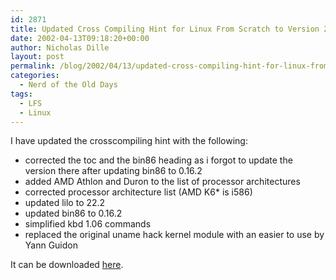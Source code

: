 ```yaml
---
id: 2871
title: Updated Cross Compiling Hint for Linux From Scratch to Version 2.1.4
date: 2002-04-13T09:18:20+00:00
author: Nicholas Dille
layout: post
permalink: /blog/2002/04/13/updated-cross-compiling-hint-for-linux-from-scratch-to-version-2-1-4/
categories:
  - Nerd of the Old Days
tags:
  - LFS
  - Linux
---
```

I have updated the crosscompiling hint with the following:

  * corrected the toc and the bin86 heading as i forgot to update the version there after updating bin86 to 0.16.2
  * added AMD Athlon and Duron to the list of processor architectures
  * corrected processor architecture list (AMD K6* is i586)
  * updated lilo to 22.2
  * updated bin86 to 0.16.2
  * simplified kbd 1.06 commands
  * replaced the original uname hack kernel module with an easier to use by Yann Guidon

It can be downloaded [here](/media/2002/02/2002-04-13-crosscompiling-x86-2.1.4.txt).

